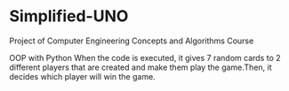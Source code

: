 # Simplified-UNO
Project of Computer Engineering Concepts and Algorithms Course															

OOP with Python
When the code is executed, it gives 7 random cards to 2 different players that are created and make them play the game.Then, it decides which player will win the game.

